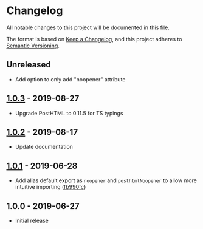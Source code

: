 # Changelog

All notable changes to this project will be documented in this file.

The format is based on [Keep a Changelog](https://keepachangelog.com/en/1.0.0/),
and this project adheres to [Semantic Versioning](https://semver.org/spec/v2.0.0.html).

## Unreleased

- Add option to only add "noopener" attribute

## [1.0.3](https://github.com/metonym/posthtml-noopener/releases/tag/1.0.3) - 2019-08-27

- Upgrade PostHTML to 0.11.5 for TS typings

## [1.0.2](https://github.com/metonym/posthtml-noopener/releases/tag/1.0.2) - 2019-08-17

- Update documentation

## [1.0.1](https://github.com/metonym/posthtml-noopener/releases/tag/1.0.1) - 2019-06-28

- Add alias default export as `noopener` and `posthtmlNoopener` to allow more intuitive importing
  ([fb990fc](https://github.com/metonym/posthtml-noopener/commit/fb990fcb939cc8622b41ad14aa62c6c9e941fe35))

## 1.0.0 - 2019-06-27

- Initial release
